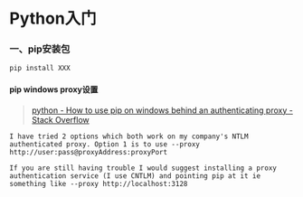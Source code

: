 Python入门
==

### 一、pip安装包
```
pip install XXX
```

#### pip windows proxy设置 
> [python - How to use pip on windows behind an authenticating proxy - Stack Overflow](https://stackoverflow.com/a/11869484)

```
I have tried 2 options which both work on my company's NTLM authenticated proxy. Option 1 is to use --proxy http://user:pass@proxyAddress:proxyPort

If you are still having trouble I would suggest installing a proxy authentication service (I use CNTLM) and pointing pip at it ie something like --proxy http://localhost:3128
```
